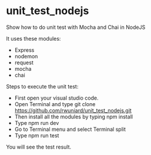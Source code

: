 # unit_test_nodejs
Show how to do unit test with Mocha and Chai in NodeJS

It uses these modules:
- Express
- nodemon 
- request
- mocha
- chai

Steps to execute the unit test:
- First open your visual studio code.
- Open Terminal and type git clone https://github.com/rwuniard/unit_test_nodejs.git
- Then install all the modules by typing npm install
- Type npm run dev
- Go to Terminal menu and select Terminal split
- Type npm run test

You will see the test result.


